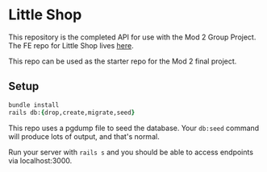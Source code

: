 # Little Shop

This repository is the completed API for use with the Mod 2 Group Project. The FE repo for Little Shop lives [here](https://github.com/turingschool-examples/little-shop-fe-vite).

This repo can be used as the starter repo for the Mod 2 final project.

## Setup

```ruby
bundle install
rails db:{drop,create,migrate,seed}
```

This repo uses a pgdump file to seed the database. Your `db:seed` command will produce lots of output, and that's normal. 

Run your server with `rails s` and you should be able to access endpoints via localhost:3000.
